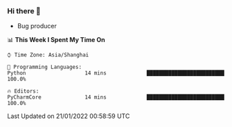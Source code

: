 ### Hi there 👋
* Bug producer
<!--START_SECTION:waka-->
📊 **This Week I Spent My Time On** 

```text
⌚︎ Time Zone: Asia/Shanghai

💬 Programming Languages: 
Python                   14 mins             █████████████████████████   100.0%

🔥 Editors: 
PyCharmCore              14 mins             █████████████████████████   100.0%

```


 Last Updated on 21/01/2022 00:58:59 UTC
<!--END_SECTION:waka-->
